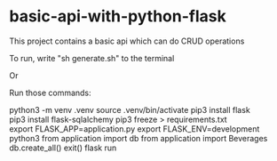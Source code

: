 # basic-api-with-python-flask

This project contains a basic api which can do CRUD operations

To run, write "sh generate.sh" to the terminal

Or

Run those commands:


python3 -m venv .venv 
source .venv/bin/activate 
pip3 install flask   
pip3 install flask-sqlalchemy 
pip3 freeze > requirements.txt  
export FLASK_APP=application.py
export FLASK_ENV=development 
python3
from application import db
from application import Beverages
db.create_all()
exit()
flask run
